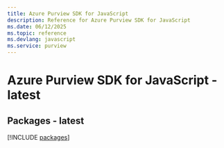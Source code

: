 ```yaml
---
title: Azure Purview SDK for JavaScript
description: Reference for Azure Purview SDK for JavaScript
ms.date: 06/12/2025
ms.topic: reference
ms.devlang: javascript
ms.service: purview
---
```

# Azure Purview SDK for JavaScript - latest
## Packages - latest
[!INCLUDE [packages](purview-index.md)]